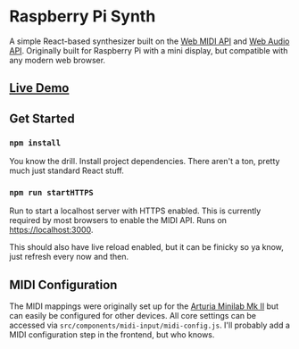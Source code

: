 # Raspberry Pi Synth

A simple React-based synthesizer built on the [Web MIDI API](https://developer.mozilla.org/en-US/docs/Web/API/Web_MIDI_API) and [Web Audio API](https://developer.mozilla.org/en-US/docs/Web/API/Web_Audio_API). Originally built for Raspberry Pi with a mini display, but compatible with any modern web browser.

## [Live Demo](www.google.com)

## Get Started

### `npm install`
You know the drill. Install project dependencies. There aren't a ton, pretty much just standard React stuff.

### `npm run startHTTPS`

Run to start a localhost server with HTTPS enabled. This is currently required by most browsers to enable the MIDI API. Runs on [https://localhost:3000](https://localhost:3000).

This should also have live reload enabled, but it can be finicky so ya know, just refresh every now and then.

## MIDI Configuration

The MIDI mappings were originally set up for the [Arturia Minilab Mk II](https://www.arturia.com/products/hybrid-synths/minilab-mkii/overview) but can easily be configured for other devices. All core settings can be accessed via `src/components/midi-input/midi-config.js`. I'll probably add a MIDI configuration step in the frontend, but who knows.

